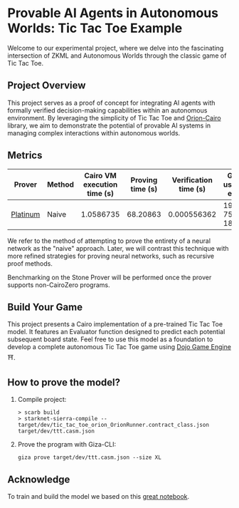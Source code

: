 # Provable AI Agents in Autonomous Worlds: Tic Tac Toe Example

Welcome to our experimental project, where we delve into the fascinating intersection of ZKML and Autonomous Worlds through the classic game of Tic Tac Toe.

## Project Overview

This project serves as a proof of concept for integrating AI agents with formally verified decision-making capabilities within an autonomous environment. By leveraging the simplicity of Tic Tac Toe and [Orion-Cairo](https://github.com/gizatechxyz/orion) library, we aim to demonstrate the potential of provable AI systems in managing complex interactions within autonomous worlds.

## Metrics
| Prover                                                                | Method | Cairo VM execution time (s) | Proving time (s) | Verification time (s) | Gas usage est. |
| --------------------------------------------------------------------- | ------ | --------------------------- | ---------------- | --------------------- | -------------- |
| [Platinum](https://github.com/lambdaclass/lambdaworks_stark_platinum) | Naive  | 1.0586735                   | 68.20863         | 0.000556362           | 19 756 180     |

We refer to the method of attempting to prove the entirety of a neural network as the "naive" approach. Later, we will contrast this technique with more refined strategies for proving neural networks, such as recursive proof methods.

Benchmarking on the Stone Prover will be performed once the prover supports non-CairoZero programs.

## Build Your Game
This project presents a Cairo implementation of a pre-trained Tic Tac Toe model. It features an Evaluator function designed to predict each potential subsequent board state. Feel free to use this model as a foundation to develop a complete autonomous Tic Tac Toe game using [Dojo Game Engine](https://www.dojoengine.org/en/) ⛩️.

## How to prove the model?
1. Compile project:
    ```
    > scarb build  
    > starknet-sierra-compile -- target/dev/tic_tac_toe_orion_OrionRunner.contract_class.json target/dev/ttt.casm.json
    ```
2. Prove the program with Giza-CLI:
    ```
    giza prove target/dev/ttt.casm.json --size XL
    ```

## Acknowledge
To train and build the model we based on this [great notebook](https://www.kaggle.com/code/dhanushkishore/a-self-learning-tic-tac-toe-program/notebook).
